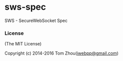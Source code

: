 sws-spec
========

SWS - SecureWebSocket Spec


### License
(The MIT License)

Copyright (c) 2014-2016 Tom Zhou(iwebpp@gmail.com)

